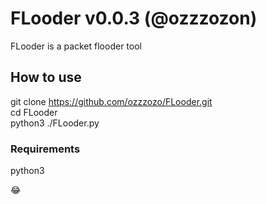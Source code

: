 # FLooder v0.0.3 (@ozzzozon)

FLooder is a packet flooder tool

## How to use
  git clone https://github.com/ozzzozo/FLooder.git <br />
  cd FLooder <br />
  python3 ./FLooder.py <br />

### Requirements
  python3

:joy: <br />
